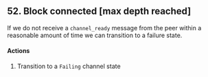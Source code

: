 ## 52. Block connected [max depth reached]

If we do not receive a `channel_ready` message from the peer within a reasonable amount of time we can transition to a failure state.

#### Actions

1. Transition to a `Failing` channel state
